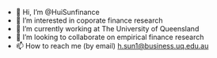 - 👋 Hi, I’m @HuiSunfinance
- 👀 I’m interested in coporate finance research 
- 🌱 I’m currently working at The University of Queensland 
- 💞️ I’m looking to collaborate on empirical finance research 
- 📫 How to reach me (by email) h.sun1@business.uq.edu.au

<!---
HuiSunfinance/HuiSunfinance is a ✨ special ✨ repository because its `README.md` (this file) appears on your GitHub profile.
You can click the Preview link to take a look at your changes.
--->
